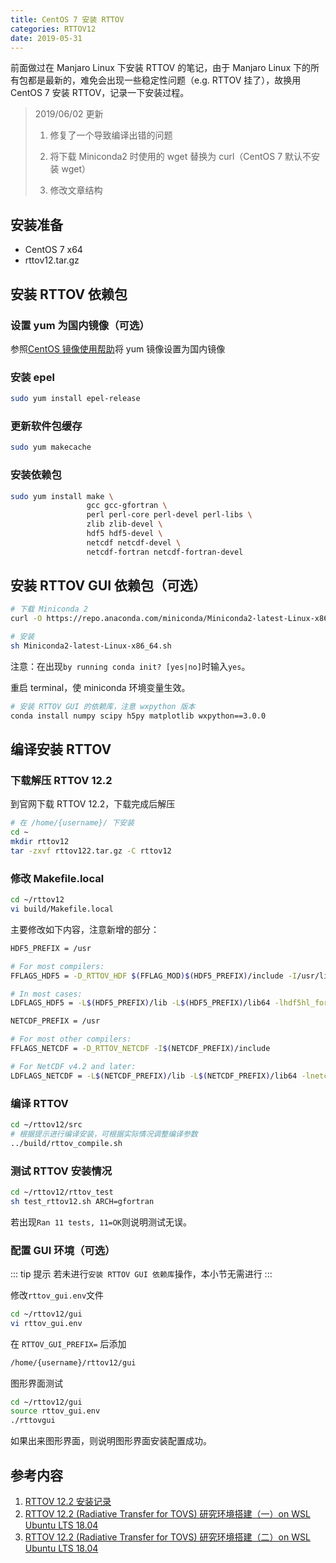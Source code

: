 ```yaml
---
title: CentOS 7 安装 RTTOV
categories: RTTOV12
date: 2019-05-31
---
```


前面做过在 Manjaro Linux 下安装 RTTOV 的笔记，由于 Manjaro Linux 下的所有包都是最新的，难免会出现一些稳定性问题（e.g. RTTOV 挂了），故换用 CentOS 7 安装 RTTOV，记录一下安装过程。

<!--more-->

> 2019/06/02 更新
>
> 1. 修复了一个导致编译出错的问题
>
> 1. 将下载 Miniconda2 时使用的 wget 替换为 curl（CentOS 7 默认不安装 wget）
>
> 1. 修改文章结构

## 安装准备

- CentOS 7 x64
- rttov12.tar.gz

## 安装 RTTOV 依赖包

### 设置 yum 为国内镜像（可选）

参照[CentOS 镜像使用帮助](http://mirrors.ustc.edu.cn/help/centos.html)将 yum 镜像设置为国内镜像

### 安装 epel

```bash
sudo yum install epel-release
```

### 更新软件包缓存

```bash
sudo yum makecache
```

### 安装依赖包

```bash
sudo yum install make \
                 gcc gcc-gfortran \
                 perl perl-core perl-devel perl-libs \
                 zlib zlib-devel \
                 hdf5 hdf5-devel \
                 netcdf netcdf-devel \
                 netcdf-fortran netcdf-fortran-devel
```

## 安装 RTTOV GUI 依赖包（可选）

```bash
# 下载 Miniconda 2
curl -O https://repo.anaconda.com/miniconda/Miniconda2-latest-Linux-x86_64.sh

# 安装
sh Miniconda2-latest-Linux-x86_64.sh
```

注意：在出现`by running conda init? [yes|no]`时输入`yes`。

重启 terminal，使 miniconda 环境变量生效。

```bash
# 安装 RTTOV GUI 的依赖库，注意 wxpython 版本
conda install numpy scipy h5py matplotlib wxpython==3.0.0
```

## 编译安装 RTTOV

### 下载解压 RTTOV 12.2

到官网下载 RTTOV 12.2，下载完成后解压

```bash
# 在 /home/{username}/ 下安装
cd ~
mkdir rttov12
tar -zxvf rttov122.tar.gz -C rttov12
```

### 修改 Makefile.local

```bash
cd ~/rttov12
vi build/Makefile.local
```

主要修改如下内容，注意新增的部分：

```bash
HDF5_PREFIX = /usr

# For most compilers:
FFLAGS_HDF5 = -D_RTTOV_HDF $(FFLAG_MOD)$(HDF5_PREFIX)/include -I/usr/lib64/gfortran/modules

# In most cases:
LDFLAGS_HDF5 = -L$(HDF5_PREFIX)/lib -L$(HDF5_PREFIX)/lib64 -lhdf5hl_fortran -lhdf5_hl -lhdf5_fortran -lhdf5

NETCDF_PREFIX = /usr

# For most other compilers:
FFLAGS_NETCDF = -D_RTTOV_NETCDF -I$(NETCDF_PREFIX)/include

# For NetCDF v4.2 and later:
LDFLAGS_NETCDF = -L$(NETCDF_PREFIX)/lib -L$(NETCDF_PREFIX)/lib64 -lnetcdff
```

### 编译 RTTOV

```bash
cd ~/rttov12/src
# 根据提示进行编译安装，可根据实际情况调整编译参数
../build/rttov_compile.sh
```

### 测试 RTTOV 安装情况

```bash
cd ~/rttov12/rttov_test
sh test_rttov12.sh ARCH=gfortran
```

若出现`Ran 11 tests, 11=OK`则说明测试无误。

### 配置 GUI 环境（可选）

::: tip 提示
若未进行`安装 RTTOV GUI 依赖库`操作，本小节无需进行
:::

修改`rttov_gui.env`文件

```bash
cd ~/rttov12/gui
vi rttov_gui.env
```

在 `RTTOV_GUI_PREFIX=` 后添加

```bash
/home/{username}/rttov12/gui
```

图形界面测试

```bash
cd ~/rttov12/gui
source rttov_gui.env
./rttovgui
```

如果出来图形界面，则说明图形界面安装配置成功。

## 参考内容

1. [RTTOV 12.2 安装记录](rttov.md)
1. [RTTOV 12.2 (Radiative Transfer for TOVS) 研究环境搭建（一）on WSL Ubuntu LTS 18.04](https://www.jianshu.com/p/1c2a771a2eca)
1. [RTTOV 12.2 (Radiative Transfer for TOVS) 研究环境搭建（二）on WSL Ubuntu LTS 18.04](https://www.jianshu.com/p/ba81ce2ca81e)

